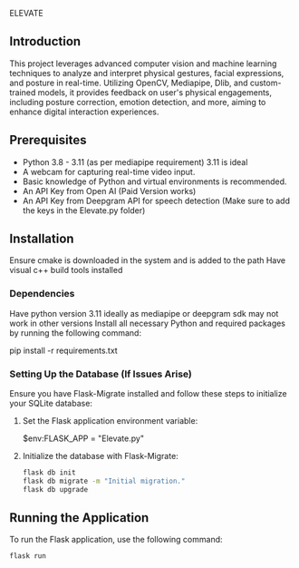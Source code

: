 ELEVATE 

## Introduction
This project leverages advanced computer vision and machine learning techniques to analyze and interpret physical gestures, facial expressions, and posture in real-time. Utilizing OpenCV, Mediapipe, Dlib, and custom-trained models, it provides feedback on user's physical engagements, including posture correction, emotion detection, and more, aiming to enhance digital interaction experiences.

## Prerequisites
- Python 3.8 - 3.11 (as per mediapipe requirement) 3.11 is ideal
- A webcam for capturing real-time video input.
- Basic knowledge of Python and virtual environments is recommended.
- An API Key from Open AI (Paid Version works) 
- An API Key from Deepgram API for speech detection 
(Make sure to add the keys in the Elevate.py folder)

## Installation

Ensure cmake is downloaded in the system and is added to the path 
Have visual c++ build tools installed


### Dependencies
Have python version 3.11 ideally as mediapipe or deepgram sdk may not work in other versions
Install all necessary Python and required packages by running the following command: 

pip install -r requirements.txt


### Setting Up the Database (If Issues Arise)
Ensure you have Flask-Migrate installed and follow these steps to initialize your SQLite database:


1. Set the Flask application environment variable:

    $env:FLASK_APP = "Elevate.py" 

2. Initialize the database with Flask-Migrate:
    ```bash
    flask db init
    flask db migrate -m "Initial migration."
    flask db upgrade
    ```

## Running the Application
To run the Flask application, use the following command:

```bash
flask run
